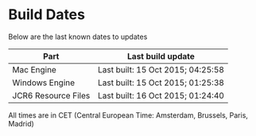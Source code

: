 # Build Dates

Below are the last known dates to updates

Part | Last build update
-----|-----
Mac Engine | Last built: 15 Oct 2015; 04:25:58
Windows Engine | Last built: 15 Oct 2015; 01:25:38
JCR6 Resource Files | Last built: 16 Oct 2015; 01:24:40
All times are in CET (Central European Time: Amsterdam, Brussels, Paris, Madrid)




